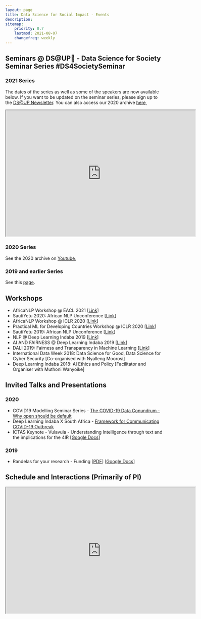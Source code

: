 ```yaml
---
layout: page
title: Data Science for Social Impact - Events
description:
sitemap:
    priority: 0.7
    lastmod: 2021-08-07
    changefreq: weekly
---
```


## Seminars @ DS@UP🚀 - Data Science for Society Seminar Series #DS4SocietySeminar

### 2021 Series

The dates of the series as well as some of the speakers are now available below. If you want to be updated on the seminar series, please sign up to the [DS@UP Newsletter](https://tinyletter.com/datascience-up/). You can also access our 2020 archive [here](https://www.youtube.com/playlist?list=PLSQgWNK_M4a9JDlwSOtq9gG7Z5Goxs4Zj),

<iframe src="https://docs.google.com/spreadsheets/d/e/2PACX-1vTpn1rejYJiSuwXr8OloR-OOZ-XSbIGzkyk1Qm2dc54CENcnCptqhWK-tgOJlEo3w-NjDI6EDV4JLLb/pubhtml?gid=0&amp;single=true&amp;widget=true&amp;headers=false" width="600" height="400"></iframe>

### 2020 Series

See the 2020 archive on [Youtube](https://www.youtube.com/playlist?list=PLSQgWNK_M4a9JDlwSOtq9gG7Z5Goxs4Zj),

### 2019 and earlier Series

See this [page](https://docs.google.com/document/d/1FpXpnbSYXpcJvtEYQgil60WmSS2Gt3_M2QeZfg9DpiY/edit?usp=sharing).

## Workshops

* AfricaNLP Workshop @ EACL 2021 [[Link](https://sites.google.com/view/africanlp-workshop)]
* SautiYetu 2020: African NLP Unconference [[Link](https://sites.google.com/view/sautiyetu-nlp/)]
* AfricaNLP Workshop @ ICLR 2020 [[Link](https://sites.google.com/view/africanlp-workshop)]
* Practical ML for Developing Countries Workshop @ ICLR 2020 [[Link](https://pml4dc.github.io/iclr2020/)]
* SautiYetu 2019: African NLP Unconference [[Link](https://sites.google.com/view/sautiyetu-nlp/)]
* NLP @ Deep Learning Indaba 2019 [[Link](https://sites.google.com/view/nlpdlindaba/2019)]
* AI AND FAIRNESS @ Deep Learning Indaba 2019 [[Link](https://sites.google.com/view/ai-fairness-dli-2019/home)]
* DALI 2019: Fairness and Transparency in Machine Learning [[Link](http://dalimeeting.org/dali2019/workshop-fairness.html)]
* International Data Week 2018: Data Science for Good, Data Science for Cyber Security [Co-organised with Nyalleng Moorosi]
* Deep Learning Indaba 2018: AI Ethics and Policy [Facilitator and Organiser with Muthoni Wanyoike]

## Invited Talks and Presentations

### 2020
* COVID19 Modelling Seminar Series - [The COVID-19 Data Conundrum - Why open should be default](https://docs.google.com/presentation/d/1xXx1ofnf5YGwWW4wkPbO5zgh23n3NYhUgIMBZL0c4Ng/edit?usp=sharing)
* Deep Learning Indaba X South Africa - [Framework for Communicating COVID-19 Outbreak](https://docs.google.com/presentation/d/1kLakET_u7YuhqyLWCZYpaNSLbWM2NOVfR9-Ej0kqDpA/edit?usp=sharing)
* ICTAS Keynote - Vulavula - Understanding Intelligence through text and the implications for the 4IR [[Google Docs](https://docs.google.com/presentation/d/15VyAZ2FRmF1SB16oj1ZQAuujCxjqOM3KipXjOFtjz7g/edit?usp=sharing)]

### 2019
* Randelas for your research - Funding [[PDF](https://github.com/dsfsi/dsfsi.github.io/raw/master/files/2019-11-23-All-About-Funding-Sanitised.pdf)] [[Google Docs](https://docs.google.com/presentation/d/1T4QUJYRdN0q4UYeneHfaI3gszRdgZcv-UJmPXsiQum4/edit?usp=sharing)]

## Schedule and Interactions (Primarily of PI)

<iframe src="https://docs.google.com/spreadsheets/d/e/2PACX-1vRdKHeS_-hLKMHkS9aTm4djpfGG3fwfzrEcXxDraxYnmQJGgi77OZQf7LDstzgH6SaJGwbdobZY3wxn/pubhtml?gid=0&amp;single=true&amp;widget=true&amp;headers=false" width="600" height="400"></iframe>
